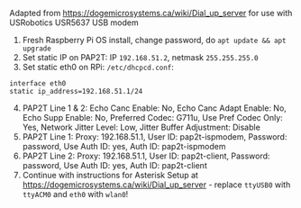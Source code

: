 Adapted from https://dogemicrosystems.ca/wiki/Dial_up_server for use with USRobotics USR5637 USB modem

1. Fresh Raspberry Pi OS install, change password, do `apt update && apt upgrade`
2. Set static IP on PAP2T: IP `192.168.51.2`, netmask `255.255.255.0`
3. Set static eth0 on RPi: `/etc/dhcpcd.conf`:
```
interface eth0
static ip_address=192.168.51.1/24
```
4. PAP2T Line 1 & 2: Echo Canc Enable: No, Echo Canc Adapt Enable: No, Echo Supp Enable: No, Preferred Codec: G711u, Use Pref Codec Only: Yes, Network Jitter Level: Low, Jitter Buffer Adjustment: Disable
5. PAP2T Line 1: Proxy: 192.168.51.1, User ID: pap2t-ispmodem, Password: password, Use Auth ID: yes, Auth ID: pap2t-ispmodem
6. PAP2T Line 2: Proxy: 192.168.51.1, User ID: pap2t-client, Password: password, Use Auth ID: yes, Auth ID: pap2t-client
7. Continue with instructions for Asterisk Setup at https://dogemicrosystems.ca/wiki/Dial_up_server - replace `ttyUSB0` with `ttyACM0` and `eth0` with `wlan0`!
